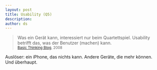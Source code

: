 ```yaml
---
layout: post
title: Usability (Q5)
description:
author: ds
---
```


> Was ein Gerät kann, interessiert nur beim Quartettspiel. Usability betrifft das, was der Benutzer (machen) kann.  
> <small>[Basic Thinking Blog](http://www.basicthinking.de/blog/2008/01/24/mobiles-webnutzung-flexible-layouts/#comment-811185), 2008</small>

Auslöser: ein iPhone, das nichts kann. Andere Geräte, die mehr können.  
Und überhaupt.


